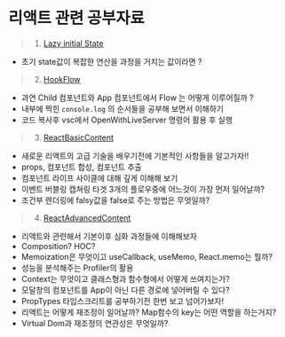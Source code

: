 # 리액트 관련 공부자료

> 1. [Lazy initial State](study/UseStateLazyInitialize.md)

- 초기 state값이 복잡한 연산을 과정을 거치는 값이라면 ?
  <br/>

> 2. [HookFlow](study/hookFlow.html)

- 과연 Child 컴포넌트와 App 컴포넌트에서 Flow 는 어떻게 이루어질까 ?
- 내부에 찍힌 `console.log` 의 순서들을 공부해 보면서 이해하기
- 코드 복사후 vsc에서 OpenWithLiveServer 명령어 활용 후 실행
  <br/>

> 3. [ReactBasicContent](study/ReactBasic.md)

- 새로운 리액트의 고급 기술을 배우기전에 기본적인 사항들을 알고가자!!
- props, 컴포넌트 합성, 컴포넌트 추출
- 컴포넌트 라이프 사이클에 대해 깊게 이해해 보기
- 이벤트 버블링 캡쳐링 타겟 3개의 플로우중에 어느것이 가장 먼저 일어날까?
- 조건부 렌더링에 falsy값을 false로 주는 방법은 무엇일까?
  <br/>

> 4. [ReactAdvancedContent](study/ReactAdvanced.md)

- 리액트와 관련해서 기본이후 심화 과정들에 이해해보자
- Composition? HOC?
- Memoization은 무엇이고 useCallback, useMemo, React.memo는 뭘까?
- 성능을 분석해주는 Profiler의 활용
- Context는 무엇이고 클래스형과 함수형에서 어떻게 쓰여지는가?
- 모달창의 컴포넌트를 App이 아닌 다른 경로에 넣어버릴 수 있다?
- PropTypes 타입스크리트를 공부하기전 한번 보고 넘어가보자!
- 리액트는 어떻게 재조정이 일어날까? Map함수의 key는 어떤 역할을 하는거지?
- Virtual Dom과 재조정의 연관성은 무엇일까?
